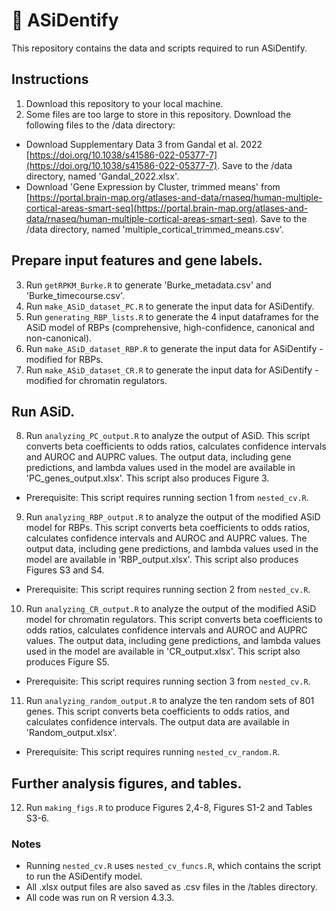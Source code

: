 # :brain: ASiDentify

This repository contains the data and scripts required to run ASiDentify.

## Instructions
1. Download this repository to your local machine.
2. Some files are too large to store in this repository. Download the following files to the /data directory:
* Download Supplementary Data 3 from Gandal et al. 2022 [https://doi.org/10.1038/s41586-022-05377-7](https://doi.org/10.1038/s41586-022-05377-7). Save to the /data directory, named 'Gandal_2022.xlsx'.
* Download 'Gene Expression by Cluster, trimmed means' from [https://portal.brain-map.org/atlases-and-data/rnaseq/human-multiple-cortical-areas-smart-seq](https://portal.brain-map.org/atlases-and-data/rnaseq/human-multiple-cortical-areas-smart-seq). Save to the /data directory, named 'multiple_cortical_trimmed_means.csv'.

## Prepare input features and gene labels. 
3. Run `getRPKM_Burke.R` to generate 'Burke_metadata.csv' and 'Burke_timecourse.csv'.
4. Run `make_ASiD_dataset_PC.R` to generate the input data for ASiDentify. 
5. Run `generating_RBP_lists.R` to generate the 4 input dataframes for the ASiD model of RBPs (comprehensive, high-confidence, canonical and non-canonical). 
6. Run `make_ASiD_dataset_RBP.R` to generate the input data for ASiDentify - modified for RBPs. 
7. Run `make_ASiD_dataset_CR.R` to generate the input data for ASiDentify - modified for chromatin regulators. 

## Run ASiD.
8. Run `analyzing_PC_output.R` to analyze the output of ASiD. This script converts beta coefficients to odds ratios, calculates confidence intervals and AUROC and AUPRC values. The output data, including gene predictions, and lambda values used in the model are available in 'PC_genes_output.xlsx'. This script also produces Figure 3.
* Prerequisite: This script requires running section 1 from `nested_cv.R`.

9. Run `analyzing_RBP_output.R` to analyze the output of the modified ASiD model for RBPs. This script converts beta coefficients to odds ratios, calculates confidence intervals and AUROC and AUPRC values. The output data, including gene predictions, and lambda values used in the model are available in 'RBP_output.xlsx'. This script also produces Figures S3 and S4.
* Prerequisite: This script requires running section 2 from `nested_cv.R`.

10. Run `analyzing_CR_output.R` to analyze the output of the modified ASiD model for chromatin regulators. This script converts beta coefficients to odds ratios, calculates confidence intervals and AUROC and AUPRC values. The output data, including gene predictions, and lambda values used in the model are available in 'CR_output.xlsx'. This script also produces Figure S5.
* Prerequisite: This script requires running section 3 from `nested_cv.R`.

11. Run `analyzing_random_output.R` to analyze the ten random sets of 801 genes. This script converts beta coefficients to odds ratios, and calculates confidence intervals. The output data are available in 'Random_output.xlsx'. 
* Prerequisite: This script requires running `nested_cv_random.R`.

## Further analysis figures, and tables.
12. Run `making_figs.R` to produce Figures 2,4-8, Figures S1-2 and Tables S3-6.



### Notes
* Running `nested_cv.R` uses `nested_cv_funcs.R`, which contains the script to run the ASiDentify model. 
* All .xlsx output files are also saved as .csv files in the /tables directory. 
* All code was run on R version 4.3.3.
